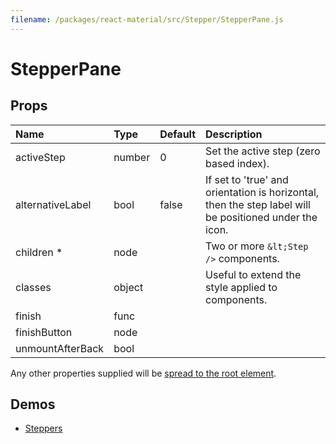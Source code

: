 ```yaml
---
filename: /packages/react-material/src/Stepper/StepperPane.js
---
```


<!--- This documentation is automatically generated, do not try to edit it. -->

# StepperPane



## Props

| Name | Type | Default | Description |
|:-----|:-----|:--------|:------------|
| <span class="prop-name">activeStep</span> | <span class="prop-type">number | <span class="prop-default">0</span> | Set the active step (zero based index). |
| <span class="prop-name">alternativeLabel</span> | <span class="prop-type">bool | <span class="prop-default">false</span> | If set to 'true' and orientation is horizontal, then the step label will be positioned under the icon. |
| <span class="prop-name required">children *</span> | <span class="prop-type">node |  | Two or more `&lt;Step />` components. |
| <span class="prop-name">classes</span> | <span class="prop-type">object |  | Useful to extend the style applied to components. |
| <span class="prop-name">finish</span> | <span class="prop-type">func |  |  |
| <span class="prop-name">finishButton</span> | <span class="prop-type">node |  |  |
| <span class="prop-name">unmountAfterBack</span> | <span class="prop-type">bool |  |  |

Any other properties supplied will be [spread to the root element](/guides/api#spread).

## Demos

- [Steppers](/demos/steppers)

